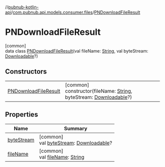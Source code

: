 //[pubnub-kotlin-api](../../../index.md)/[com.pubnub.api.models.consumer.files](../index.md)/[PNDownloadFileResult](index.md)

# PNDownloadFileResult

[common]\
data class [PNDownloadFileResult](index.md)(val fileName: [String](https://kotlinlang.org/api/latest/jvm/stdlib/kotlin/-string/index.html), val byteStream: [Downloadable](../../com.pubnub.kmp/-downloadable/index.md)?)

## Constructors

| | |
|---|---|
| [PNDownloadFileResult](-p-n-download-file-result.md) | [common]<br>constructor(fileName: [String](https://kotlinlang.org/api/latest/jvm/stdlib/kotlin/-string/index.html), byteStream: [Downloadable](../../com.pubnub.kmp/-downloadable/index.md)?) |

## Properties

| Name | Summary |
|---|---|
| [byteStream](byte-stream.md) | [common]<br>val [byteStream](byte-stream.md): [Downloadable](../../com.pubnub.kmp/-downloadable/index.md)? |
| [fileName](file-name.md) | [common]<br>val [fileName](file-name.md): [String](https://kotlinlang.org/api/latest/jvm/stdlib/kotlin/-string/index.html) |
